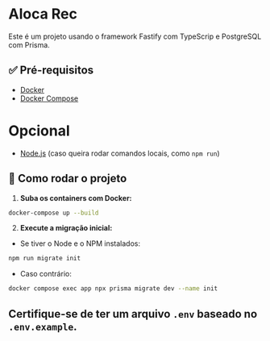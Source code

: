 # Aloca Rec

Este é um projeto usando o framework Fastify com TypeScrip e PostgreSQL com Prisma. 

## ✅ Pré-requisitos

- [Docker](https://www.docker.com/)
- [Docker Compose](https://docs.docker.com/compose/)

# Opcional
- [Node.js](https://nodejs.org/) (caso queira rodar comandos locais, como `npm run`)

## 🚀 Como rodar o projeto

1. **Suba os containers com Docker:**

```bash
docker-compose up --build
```

2. **Execute a migração inicial:**

- Se tiver o Node e o NPM instalados:
```bash
npm run migrate init
```
-  Caso contrário: 
```bash
docker compose exec app npx prisma migrate dev --name init
```

## Certifique-se de ter um arquivo `.env` baseado no `.env.example`.
